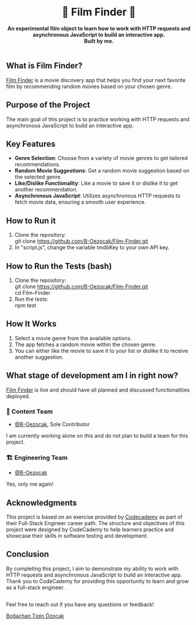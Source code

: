 <!-- markdownlint-disable MD041 MD002 -->
<div align="center">
  <h1>📕 Film Finder 🎥</h1>
  <strong>An experimental film object to learn how to work with HTTP requests and asynchronous JavaScript to build an interactive app.</strong><br>
  <strong>Built by me.</strong>
</div>
<br>

## What is Film Finder?

[Film Finder](https://github.com/B-Oezocak/Film-Finder) is a movie discovery app that helps you find your next favorite film by recommending random movies based on your chosen genre.

## Purpose of the Project

The main goal of this project is to practice working with HTTP requests and asynchronous JavaScript to build an interactive app.

## Key Features

- **Genre Selection**: Choose from a variety of movie genres to get tailored recommendations.
- **Random Movie Suggestions**: Get a random movie suggestion based on the selected genre.
- **Like/Dislike Functionality**: Like a movie to save it or dislike it to get another recommendation.
- **Asynchronous JavaScript**: Utilizes asynchronous HTTP requests to fetch movie data, ensuring a smooth user experience.

## How to Run it
1. Clone the repository: <br>
  git clone https://github.com/B-Oezocak/Film-Finder.git <br>
2. In "script.js", change the variable tmdbKey to your own API key.

## How to Run the Tests (bash)
1. Clone the repository: <br>
  git clone https://github.com/B-Oezocak/Film-Finder.git <br>
  cd Film-Finder
2. Run the tests: <br>
  npm test

## How It Works

1. Select a movie genre from the available options.
2. The app fetches a random movie within the chosen genre.
3. You can either like the movie to save it to your list or dislike it to receive another suggestion.

## What stage of development am I in right now?

[Film Finder](https://github.com/B-Oezocak/Film-Finder) is live and should have all planned and discussed functionalities deployed.

### 📝 Content Team

- [@B-Oezocak](https://github.com/B-Oezocak), Sole Contributor

I am currently working alone on this and do not plan to build a team for this project.

### 🏗 Engineering Team

- [@B-Oezocak](https://github.com/B-Oezocak)

Yes, only me again!

## Acknowledgments

This project is based on an exercise provided by [Codecademy](https://www.codecademy.com/) as part of their Full-Stack Engineer career path. The structure and objectives of this project were designed by CodeCademy to help learners practice and showcase their skills in software testing and development.

## Conclusion

By completing this project, I aim to demonstrate my ability to work with HTTP requests and asynchronous JavaScript to build an interactive app. Thank you to CodeCademy for providing this opportunity to learn and grow as a full-stack engineer.

##

Feel free to reach out if you have any questions or feedback!

[Boğaçhan Tigin Özocak](https://www.linkedin.com/in/bogachan-oezocak/)
